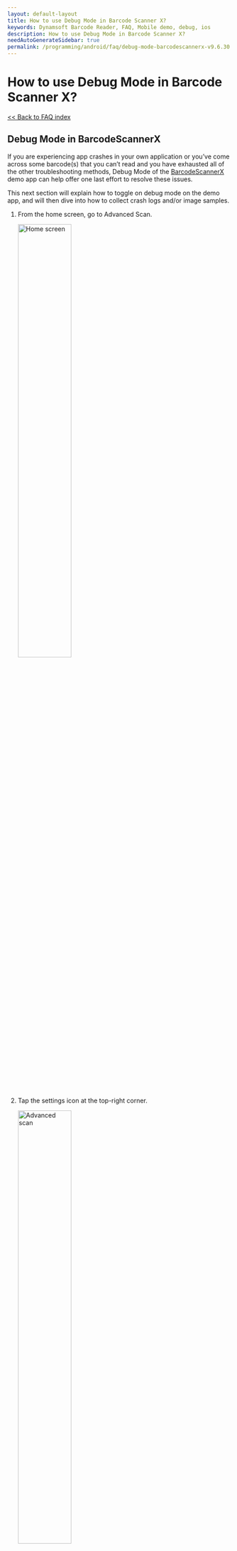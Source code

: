 ```yaml
---
layout: default-layout
title: How to use Debug Mode in Barcode Scanner X?
keywords: Dynamsoft Barcode Reader, FAQ, Mobile demo, debug, ios
description: How to use Debug Mode in Barcode Scanner X?
needAutoGenerateSidebar: true
permalink: /programming/android/faq/debug-mode-barcodescannerx-v9.6.30.html
---
```


# How to use Debug Mode in Barcode Scanner X?

[<< Back to FAQ index](index.html)


## Debug Mode in BarcodeScannerX

If you are experiencing app crashes in your own application or you’ve come across some barcode(s) that you can’t read and you have exhausted all of the other troubleshooting methods, Debug Mode of the [BarcodeScannerX](https://www.dynamsoft.com/barcode-reader/sdk-mobile/#appDemo) demo app can help offer one last effort to resolve these issues.

This next section will explain how to toggle on debug mode on the demo app, and will then dive into how to collect crash logs and/or image samples.

1. From the home screen, go to Advanced Scan.

    <img src="../../assets/home_screen.jpg" alt="Home screen"  width="50%" height="50%">

2. Tap the settings icon at the top-right corner.

    <img src="../../assets/advanced_scan.jpg" alt="Advanced scan"  width="50%" height="50%">

3. Tap Debug Mode to see the drop-down list.

    <img src="../../assets/debug_mode.jpg" alt="Debug mode"  width="50%" height="50%">

## Debug Mode - Crash Logger

If you are encountering an app crash caused by Dynamsoft Barcode Reader or Dynamsoft Camera Enhancer SDK, you need to use the Crash Logger.

1. Toggle on Crash Logger

    <img src="../../assets/crash_toggle_on.jpg" alt="Crash toggle on"  width="50%" height="50%">

2. After Crash Logger is toggled on, please go ahead and scan codes until you reproduce the crash issue.

3. After the app crashes, re-open BarcodeScannerX app and go to Advanced Scan -> settings. Tap the "Share" button to share the log files with the [Dynamsoft support team](https://www.dynamsoft.com/contact/?ver=latest).

    <img src="../../assets/crash_share.jpg" alt="Crash share"  width="50%" height="50%">

## Debug Mode - Image Cropper

If you are having trouble reading barcodes, you should use the Image Cropper to capture some sample image(s) or frame(s) and send them to the Dynamsoft Support Team:

1. Toggle on Image Cropper

    <img src="../../assets/image_cropper_toggle.jpg" alt="Image crop toggle on"  width="50%" height="50%">

2. After Image Cropper is toggled on, an image crop icon will show up at the bottom left of Advanced Scan

    <img src="../../assets/crop.jpg" alt="crop"  width="50%" height="50%">

3. Tap the image crop icon to crop and share the original frames with the [Dynamsoft support team](https://www.dynamsoft.com/contact/?ver=latest). Our support team will investigate the video frames and get back to you with a solution as soon as possible.
